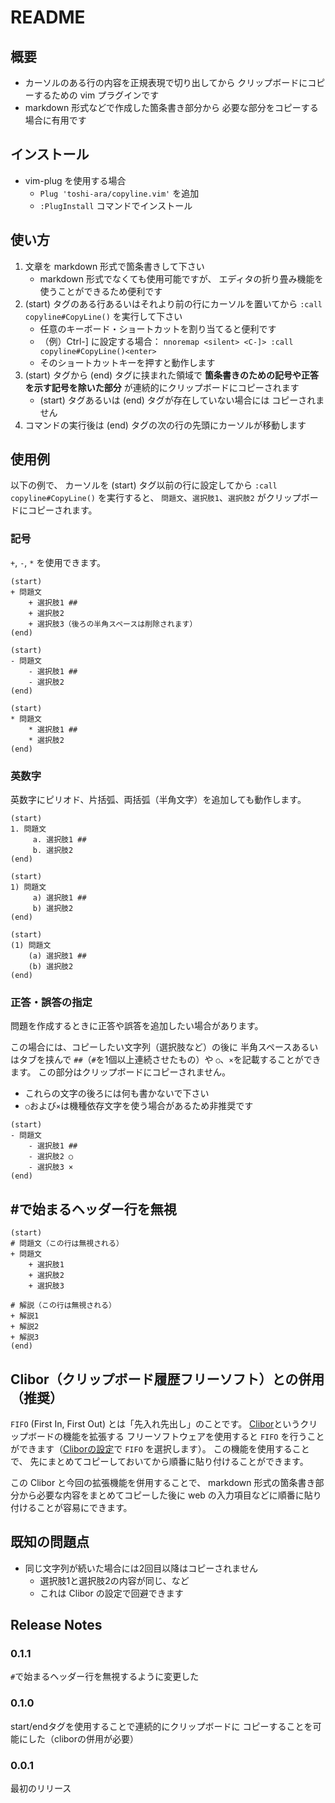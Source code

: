 # README

## 概要

+ カーソルのある行の内容を正規表現で切り出してから
  クリップボードにコピーするための vim プラグインです
+ markdown 形式などで作成した箇条書き部分から
  必要な部分をコピーする場合に有用です

## インストール

+ vim-plug を使用する場合
    + `Plug 'toshi-ara/copyline.vim'` を追加
    + `:PlugInstall` コマンドでインストール

## 使い方

1. 文章を markdown 形式で箇条書きして下さい
    + markdown 形式でなくても使用可能ですが、
      エディタの折り畳み機能を使うことができるため便利です
1. (start) タグのある行あるいはそれより前の行にカーソルを置いてから
    `:call copyline#CopyLine()` を実行して下さい
    + 任意のキーボード・ショートカットを割り当てると便利です
    + （例）Ctrl-] に設定する場合：
      `nnoremap <silent> <C-]> :call copyline#CopyLine()<enter>`
    + そのショートカットキーを押すと動作します
1. (start) タグから (end) タグに挟まれた領域で
    **箇条書きのための記号や正答を示す記号を除いた部分**
    が連続的にクリップボードにコピーされます
    + (start) タグあるいは (end) タグが存在していない場合には
      コピーされません
1. コマンドの実行後は (end) タグの次の行の先頭にカーソルが移動します

## 使用例

以下の例で、
カーソルを (start) タグ以前の行に設定してから
`:call copyline#CopyLine()` を実行すると、
`問題文`、`選択肢1`、`選択肢2` がクリップボードにコピーされます。

### 記号

`+`, `-`, `*` を使用できます。

```
(start)
+ 問題文
    + 選択肢1 ##
    + 選択肢2
    + 選択肢3（後ろの半角スペースは削除されます）    
(end)
```

```
(start)
- 問題文
    - 選択肢1 ##
    - 選択肢2
(end)
```

```
(start)
* 問題文
    * 選択肢1 ##
    * 選択肢2
(end)
```

### 英数字

英数字にピリオド、片括弧、両括弧（半角文字）を追加しても動作します。

```
(start)
1. 問題文
     a. 選択肢1 ##
     b. 選択肢2
(end)
```

```
(start)
1) 問題文
     a) 選択肢1 ##
     b) 選択肢2
(end)
```

```
(start)
(1) 問題文
    (a) 選択肢1 ##
    (b) 選択肢2
(end)
```

### 正答・誤答の指定

問題を作成するときに正答や誤答を追加したい場合があります。

この場合には、コピーしたい文字列（選択肢など）の後に
半角スペースあるいはタブを挟んで
`##`（`#`を1個以上連続させたもの）や
`○`、`×`を記載することができます。
この部分はクリップボードにコピーされません。

+ これらの文字の後ろには何も書かないで下さい
+ `○`および`×`は機種依存文字を使う場合があるため非推奨です

```
(start)
- 問題文
    - 選択肢1 ##
    - 選択肢2 ○
    - 選択肢3 ×
(end)
```

## #で始まるヘッダー行を無視

```
(start)
# 問題文（この行は無視される）
+ 問題文
    + 選択肢1
    + 選択肢2
    + 選択肢3

# 解説（この行は無視される）
+ 解説1
+ 解説2
+ 解説3
(end)
```


## Clibor（クリップボード履歴フリーソフト）との併用（推奨）

`FIFO` (First In, First Out) とは「先入れ先出し」のことです。
[Clibor][clibor_URL]というクリップボードの機能を拡張する
フリーソフトウェアを使用すると
`FIFO` を行うことができます（[Cliborの設定][clibor_FIDO_LIFO]で `FIFO` を選択します）。
この機能を使用することで、
先にまとめてコピーしておいてから順番に貼り付けることができます。

この Clibor と今回の拡張機能を併用することで、
markdown 形式の箇条書き部分から必要な内容をまとめてコピーした後に
web の入力項目などに順番に貼り付けることが容易にできます。

[clibor_URL]:https://chigusa-web.com/
[clibor_FIDO_LIFO]: https://chigusa-web.com/clibor/fifo-lifo/


## 既知の問題点

+ 同じ文字列が続いた場合には2回目以降はコピーされません
    + 選択肢1と選択肢2の内容が同じ、など 
    + これは Clibor の設定で回避できます


## Release Notes

### 0.1.1
`#`で始まるヘッダー行を無視するように変更した

### 0.1.0
start/endタグを使用することで連続的にクリップボードに
コピーすることを可能にした（cliborの併用が必要）

### 0.0.1
最初のリリース
